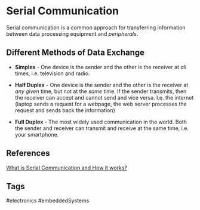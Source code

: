 # Serial Communication 

Serial communication is a common approach for transferring information between data processing equipment and *peripherals*.

## Different Methods of Data Exchange

* **Simplex** - One device is the sender and the other is the receiver at *all* times, i.e. television and radio.

* **Half Duplex** - One device is the sender and the other is the receiver at *any given* time, but not at the *same* time. If the sender transmits, then the receiver can accept and cannot send and vice versa. I.e. the internet (laptop sends a request for a webpage, the web server processes the request and sends back the information)

* **Full Duplex** - The most widely used communication in the world. Both the sender and receiver can transmit and receive at the same time, i.e. your smartphone. 

## References
[What is Serial Communication and How it works?](https://www.codrey.com/embedded-systems/serial-communication-basics/)

## Tags
#electronics #embeddedSystems
